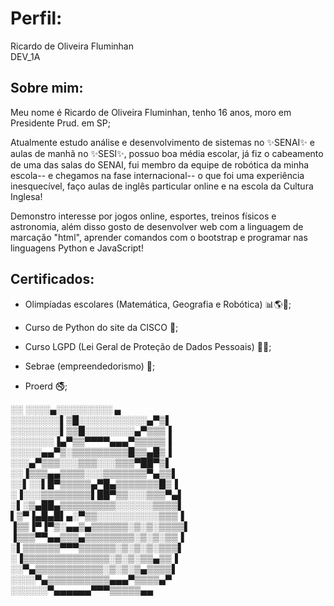 # Perfil: 

Ricardo de Oliveira Fluminhan\
DEV_1A 

## Sobre mim: 

Meu nome é Ricardo de Oliveira Fluminhan, tenho 16 anos, moro em Presidente Prud. em SP;

Atualmente estudo análise e desenvolvimento de sistemas no ✨SENAI✨ e aulas de manhã no ✨SESI✨, possuo boa média escolar, já fiz o cabeamento de uma das salas do SENAI, fui membro da equipe de robótica da minha escola-- e chegamos na fase internacional-- o que foi uma experiência inesquecível, faço aulas de inglês particular online e na escola da Cultura Inglesa! 

Demonstro interesse por jogos online, esportes, treinos físicos e astronomia, além disso gosto de desenvolver web com a linguagem de marcação "html", aprender comandos com o bootstrap e programar nas linguagens Python e JavaScript! 

 

## Certificados: 

- Olimpíadas escolares (Matemática, Geografia e Robótica) 📊🌎🤖; 

- Curso de Python do site da CISCO 🐍; 

- Curso LGPD (Lei Geral de Proteção de Dados Pessoais) 👮‍♂️; 

- Sebrae (empreendedorismo) 🤑; 

- Proerd 🚭;

 

░░ ░░░░▄░░░░░░░░░ ▄ \
░░░░░░░░▌▒█░░░░░░░░░░░▄▀▒▌ \
░░░░░░░░▌▒▒█░░░░░░░░▄▀▒▒▒▐ \
░░░░░░░▐▄▀▒▒▀▀▀▀▄▄▄▀▒▒▒▒▒▐ \
░░░░░▄▄▀▒░▒▒▒▒▒▒▒▒▒█▒▒▄█▒▐ \
░░░▄▀▒▒▒░░░▒▒▒░░░▒▒▒▀██▀▒▌ \
░░▐▒▒▒▄▄▒▒▒▒░░░▒▒▒▒▒▒▒▀▄▒▒▌ \
░░▌░░▌█▀▒▒▒▒▒▄▀█▄▒▒▒▒▒▒▒█▒▐ \
░▐░░░▒▒▒▒▒▒▒▒▌██▀▒▒░░░▒▒▒▀▄▌ \
░▌░▒▄██▄▒▒▒▒▒▒▒▒▒░░░░░░▒▒▒▒▌ \
▌▒▀▐▄█▄█▌▄░▀▒▒░░░░░░░░░░▒▒▒▐ \
▐▒▒▐▀▐▀▒░▄▄▒▄▒▒▒▒▒▒░▒░▒░▒▒▒▒▌ \
▐▒▒▒▀▀▄▄▒▒▒▄▒▒▒▒▒▒▒▒░▒░▒░▒▒▐ \
░▌▒▒▒▒▒▒▀▀▀▒▒▒▒▒▒░▒░▒░▒░▒▒▒▌ \
░▐▒▒▒▒▒▒▒▒▒▒▒▒▒▒░▒░▒░▒▒▄▒▒▐ \
░░▀▄▒▒▒▒▒▒▒▒▒▒▒░▒░▒░▒▄▒▒▒▒▌ \
░░░░▀▄▒▒▒▒▒▒▒▒▒▒▄▄▄▀▒▒▒▒▄▀ \
░░░░░░▀▄▄▄▄▄▄▀▀▀▒▒▒▒▒▄▄
